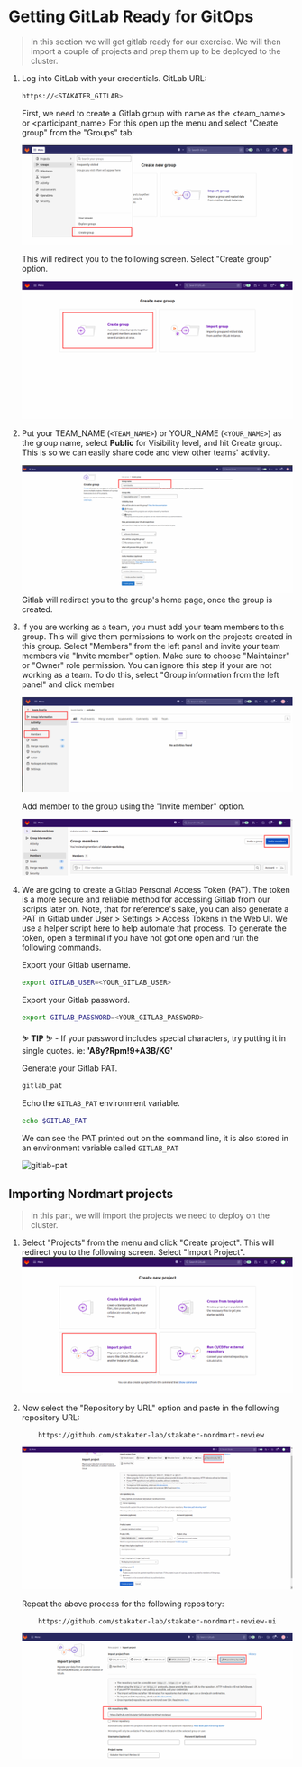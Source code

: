 # Getting GitLab Ready for GitOps
> In this section we will get gitlab ready for our exercise. We will then import a couple of projects and prep them up to be deployed to the cluster.

1. Log into GitLab with your credentials. GitLab URL:

    ```bash
    https://<STAKATER_GITLAB>
    ```

   First, we need to create a Gitlab group with name as the <team_name> or <participant_name>
   For this open up the menu and select "Create group" from the "Groups" tab:

    ![create-group](images/create-group.png)

   This will redirect you to the following screen. Select "Create group" option.

    ![create-group-home](images/create-group-home.png)


2. Put your TEAM_NAME (`<TEAM_NAME>`) or YOUR_NAME (`<YOUR_NAME>`)  as the group name, select **Public** for Visibility level, and hit Create group. This is so we can easily share code and view other teams' activity.
    
    ![gitlab-group-name](images/gitlab-group-name.png)
    Gitlab will redirect you to the group's home page, once the group is created.

3. If you are working as a team, you must add your team members to this group. This will give them permissions to work on the projects created in this group. Select "Members" from the left panel and invite your team members via "Invite member" option. Make sure to choose "Maintainer" or "Owner" role permission. You can ignore this step if your are not working as a team.
   To do this, select "Group information from the left panel" and click member
    
    ![group-information](images/group-information.png)

   Add member to the group using the "Invite member" option.

    ![invite-group-members](images/invite-group-members.png)

4. We are going to create a Gitlab Personal Access Token (PAT). The token is a more secure and reliable method for accessing Gitlab from our scripts later on. Note, that for reference's sake, you can also generate a PAT in Gitlab under User > Settings > Access Tokens in the Web UI. We use a helper script here to help automate that process. To generate the token, open a terminal if you have not got one open and run the following commands.

    Export your Gitlab username.

    ```bash
    export GITLAB_USER=<YOUR_GITLAB_USER>
    ```

    Export your Gitlab password.

    ```bash
    export GITLAB_PASSWORD=<YOUR_GITLAB_PASSWORD>
    ```

    <p class="tip">
    ⛷️ <b>TIP</b> ⛷️ - If your password includes special characters, try putting it in single quotes. ie: <strong>'A8y?Rpm!9+A3B/KG'</strong>
    </p>

    Generate your Gitlab PAT.

    ```bash
    gitlab_pat
    ```

    Echo the `GITLAB_PAT` environment variable.

    ```bash
    echo $GITLAB_PAT
    ```

    We can see the PAT printed out on the command line, it is also stored in an environment variable called `GITLAB_PAT`

    ![gitlab-pat](images/gitlab-pat.png)

## Importing Nordmart projects
> In this part, we will import the projects we need to deploy on the cluster.

1. Select "Projects" from the menu and click "Create project". This will redirect you to the following screen. Select "Import Project".
       ![create-project-home](images/create-project-home.png)

2. Now select the "Repository by URL" option and paste in the following repository URL:
    ```
        https://github.com/stakater-lab/stakater-nordmart-review
    ```
      ![import-nordmart-review](images/import-nordmart-review.png)

   Repeat the above process for the following repository:

    ```
        https://github.com/stakater-lab/stakater-nordmart-review-ui
    ```
   
    ![review-ui](images/review-ui.png)

